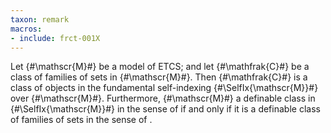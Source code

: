 ```yaml
---
taxon: remark
macros:
- include: frct-001X
---
```


Let {#\mathscr{M}#} be a model of ETCS; and let {#\mathfrak{C}#} be a
class of families of sets in {#\mathscr{M}#}. Then {#\mathfrak{C}#} is a class of
objects in the fundamental self-indexing {#\SelfIx{\mathscr{M}}#} over
{#\mathscr{M}#}.  Furthermore, {#\mathscr{M}#} a definable class in
{#\SelfIx{\mathscr{M}}#} in the sense of [](frct-002W) if and only if it is a definable class of families of sets in the sense of [](frct-002P).
